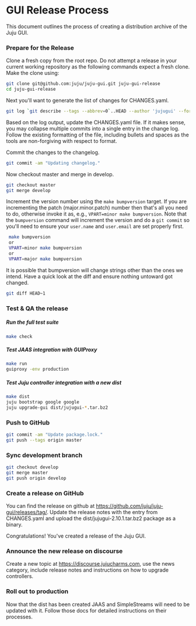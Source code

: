 # GUI Release Process

This document outlines the process of creating a distribution archive of the Juju GUI.

### Prepare for the Release

Clone a fresh copy from the root repo. Do not attempt a release in your
current working repository as the following commands expect a fresh clone.
Make the clone using:

```bash
git clone git@github.com:juju/juju-gui.git juju-gui-release
cd juju-gui-release
```

Next you'll want to generate the list of changes for CHANGES.yaml.

```bash
git log `git describe --tags --abbrev=0`..HEAD --author 'jujugui' --format='* [%h] %b'
```

Based on the log output, update the CHANGES.yaml file. If it makes sense, you
may collapse multiple commits into a single entry in the change log. Follow
the existing formatting of the file, including bullets and spaces as the tools
are non-forgiving with respect to format.

Commit the changes to the changelog.

```bash
git commit -am "Updating changelog."
```


Now checkout master and merge in develop.

```bash
git checkout master
git merge develop
```

Increment the version number using the ``make bumpversion`` target.  If you
are incrementing the patch (major.minor.patch) number then that's all you need
to do, otherwise invoke it as, e.g., ``VPART=minor make bumpversion``.  Note
that the ``bumpversion`` command will increment the version and do a ``git
commit`` so you'll need to ensure your ``user.name`` and ``user.email`` are set
properly first.

```bash
 make bumpversion
 or
 VPART=minor make bumpversion
 or
 VPART=major make bumpversion
```

It is possible that bumpversion will change strings other than the ones we
intend.  Have a quick look at the diff and ensure nothing untoward got
changed.

```bash
git diff HEAD~1
```

### Test & QA the release

##### Run the full test suite
```bash
make check
```

##### Test JAAS integration with GUIProxy

```bash
make run
guiproxy -env production
```

##### Test Juju controller integration with a new dist

```bash
make dist
juju bootstrap google google
juju upgrade-gui dist/jujugui-*.tar.bz2
```

### Push to GitHub

```bash
git commit -am "Update package.lock."
git push --tags origin master
```

### Sync development branch

```bash
git checkout develop
git merge master
git push origin develop
```

### Create a release on GitHub

You can find the release on github at
https://github.com/juju/juju-gui/releases/tag/<the newest tag>. Update the
release notes with the entry from CHANGES.yaml and upload the
dist/jujugui-2.10.1.tar.bz2 package as a binary.

Congratulations! You've created a release of the Juju GUI.


### Announce the new release on discourse

Create a new topic at https://discourse.jujucharms.com, use the news category,
include release notes and instructions on how to upgrade controllers.

### Roll out to production

Now that the dist has been created JAAS and SimpleStreams will need to be updated
with it. Follow those docs for detailed instructions on their processes.

